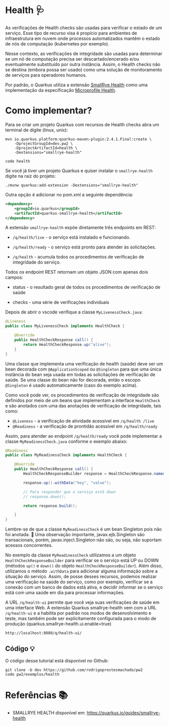 # Health 🩺

As verificações de Health checks são usadas para verificar o estado de um serviço. Esse tipo de recurso visa é propício para ambientes de infraestrutura em nuvem onde processos automatizados mantêm o estado de nós de computação (kubernetes por exemplo).

Nesse contexto, as verificações de integridade são usadas para determinar se um nó de computação precisa ser descartado/encerado e/ou eventualmente substituído por outra instância. Assim, o Health checks não se destina (embora possa ser usado) como uma solução de monitoramento de serviços para operadores humanos.

Por padrão, o Quarkus utiliza a extensão [SmallRye Health](https://github.com/smallrye/smallrye-health/) como uma implementação da especificação [Microprofile Health](https://github.com/eclipse/microprofile-health).

# Como implementar?

Para se criar um projeto Quarkus com recursos de Health checks abra um terminal de digite (linux, unix):

    mvn io.quarkus.platform:quarkus-maven-plugin:2.4.1.Final:create \
        -DprojectGroupId=dev.pw2 \
        -DprojectArtifactId=health \
        -Dextensions="smallrye-health"

    code health

Se você já tiver um projeto Quarkus e quiser instalar o `smallrye-health` digite na raiz do projeto:

    ./mvnw quarkus:add-extension -Dextensions="smallrye-health"

Outra opção é adicionar no pom.xml a seguinte dependência:

```xml
<dependency>
    <groupId>io.quarkus</groupId>
    <artifactId>quarkus-smallrye-health</artifactId>
</dependency>
```

A extensão `smallrye-health` expõe diretamente três endpoints em REST:

* `/q/health/live` - o serviço está instalado e funcionando.

* `/q/health/ready` - o serviço está pronto para atender às solicitações.

* `/q/health` - acumula todos os procedimentos de verificação de integridade do serviço.

Todos os endpoint REST retornam um objeto JSON com apenas dois campos:

* status - o resultado geral de todos os procedimentos de verificação de saúde

* checks - uma série de verificações individuais

Depois de abrir o vscode verifique a classe `MyLivenessCheck.java`:

```java
@Liveness
public class MyLivenessCheck implements HealthCheck {

    @Override
    public HealthCheckResponse call() {
        return HealthCheckResponse.up("alive");
    }
}
```

Uma classe que implementa uma verificação de health (saúde) deve ser um bean decorada com `@ApplicationScoped` ou `@Singleton` para que uma única instância do bean seja usada em todas as solicitações de verificação de saúde. Se uma classe do bean não for decorada, então o escopo `@Singleton` é usado automaticamente (caso do exemplo acima).

Como você pode ver, os procedimentos de verificação de integridade são definidos por meio de um beans que implementam a interface `HealthCheck` e são anotados com uma das anotações de verificação de integridade, tais como:

* `@Liveness` - a verificação de atividade acessível em `/q/health /live`
* `@Readiness` - a verificação de prontidão acessível em `/q/health/ready`

Assim, para atender ao endpoint `/q/health/ready` você pode implementar a classe `MyReadinessCheck.java` conforme o exemplo abaixo:

```java
@Readiness
public class MyReadinessCheck implements HealthCheck {

    @Override
    public HealthCheckResponse call() {
        HealthCheckResponseBuilder response = HealthCheckResponse.named("Database connection health check");

        response.up().withData("key", "value");

        // Para responder que o serviço está down
        // response.down();

        return response.build();

    }
}
```

Lembre-se de que a classe `MyReadinessCheck` é um bean Singleton pois não foi anotada. 🚨 Uma observação importante, javax.ejb.Singleton são transacionais, porém, javax.inject.Singleton não são, ou seja, não suportam acessos concorrentes.

No exemplo da classe `MyReadinessCheck` utilizamos a um objeto `HealthCheckResponseBuilder` para verificar se o serviço está UP ou DOWN (métodos `up()` e `down()` do objeto `HealthCheckResponseBuilder`). Além disso, utilizamos o método `.withData` para adicionar alguma informação sobre a situação do serviço. Assim, de posse desses recursos, podemos realizar uma verificação na saúde do serviço, como por exemplo, verificar se a conexão com um banco de dados está ativa, e decidir informar se o serviço está com uma saúde em dia para processar informações.

A URL `/q/health-ui` permite que você veja suas verificações de saúde em uma interface Web. A extensão Quarkus smallrye-health vem com a URL `/q/health-ui` e a habilita por padrão nos modos de desenvolvimento e teste, mas também pode ser explicitamente configurada para o modo de produção (quarkus.smallrye-health.ui.enable=true)

    http://localhost:8080/q/health-ui/

## Código 💡

O código desse tutorial está disponível no Github:

    git clone -b dev https://github.com/rodrigoprestesmachado/pw2
    code pw2/exemplos/health

# Referências 📚

* SMALLRYE HEALTH disponível em: https://quarkus.io/guides/smallrye-health